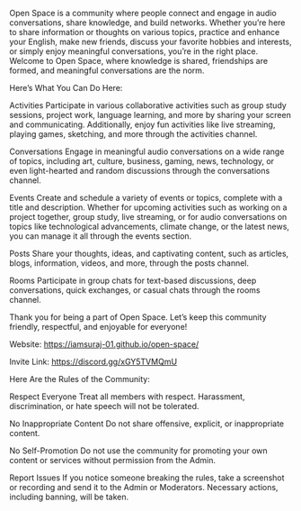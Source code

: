 Open Space is a community where people connect and engage in audio conversations, share knowledge, and build networks. Whether you’re here to share information or thoughts on various topics, practice and enhance your English, make new friends, discuss your favorite hobbies and interests, or simply enjoy meaningful conversations, you’re in the right place. Welcome to Open Space, where knowledge is shared, friendships are formed, and meaningful conversations are the norm.

Here’s What You Can Do Here:

Activities
Participate in various collaborative activities such as group study sessions, project work, language learning, and more by sharing your screen and communicating. Additionally, enjoy fun activities like live streaming, playing games, sketching, and more through the activities channel.

Conversations
Engage in meaningful audio conversations on a wide range of topics, including art, culture, business, gaming, news, technology, or even light-hearted and random discussions through the conversations channel.

Events
Create and schedule a variety of events or topics, complete with a title and description. Whether for upcoming activities such as working on a project together, group study, live streaming, or for audio conversations on topics like technological advancements, climate change, or the latest news, you can manage it all through the events section.

Posts
Share your thoughts, ideas, and captivating content, such as articles, blogs, information, videos, and more, through the posts channel.

Rooms
Participate in group chats for text-based discussions, deep conversations, quick exchanges, or casual chats through the rooms channel.

Thank you for being a part of Open Space. Let’s keep this community friendly, respectful, and enjoyable for everyone!

Website: https://iamsuraj-01.github.io/open-space/

Invite Link: https://discord.gg/xGY5TVMQmU

Here Are the Rules of the Community:

Respect Everyone
Treat all members with respect. Harassment, discrimination, or hate speech will not be tolerated.

No Inappropriate Content
Do not share offensive, explicit, or inappropriate content.

No Self-Promotion
Do not use the community for promoting your own content or services without permission from the Admin.

Report Issues
If you notice someone breaking the rules, take a screenshot or recording and send it to the Admin or Moderators. Necessary actions, including banning, will be taken.
